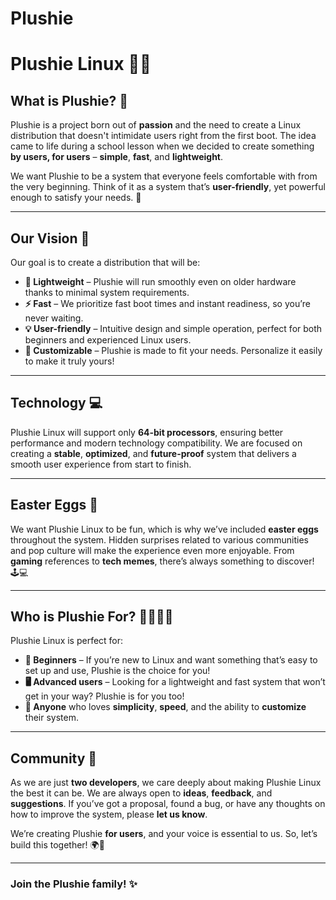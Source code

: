 # Plushie
# Plushie Linux 🐧✨

## What is Plushie? 🤔

Plushie is a project born out of **passion** and the need to create a Linux distribution that doesn't intimidate users right from the first boot. The idea came to life during a school lesson when we decided to create something **by users, for users** – **simple**, **fast**, and **lightweight**. 

We want Plushie to be a system that everyone feels comfortable with from the very beginning. Think of it as a system that’s **user-friendly**, yet powerful enough to satisfy your needs. 🚀

---

## Our Vision 🌟

Our goal is to create a distribution that will be:

- **🔹 Lightweight** – Plushie will run smoothly even on older hardware thanks to minimal system requirements.
- **⚡ Fast** – We prioritize fast boot times and instant readiness, so you’re never waiting.
- **💡 User-friendly** – Intuitive design and simple operation, perfect for both beginners and experienced Linux users.
- **🎨 Customizable** – Plushie is made to fit your needs. Personalize it easily to make it truly yours!

---

## Technology 💻

Plushie Linux will support only **64-bit processors**, ensuring better performance and modern technology compatibility. We are focused on creating a **stable**, **optimized**, and **future-proof** system that delivers a smooth user experience from start to finish.

---

## Easter Eggs 🎉

We want Plushie Linux to be fun, which is why we’ve included **easter eggs** throughout the system. Hidden surprises related to various communities and pop culture will make the experience even more enjoyable. From **gaming** references to **tech memes**, there’s always something to discover! 🕹️💻

---

## Who is Plushie For? 🧑‍💻👩‍💻

Plushie Linux is perfect for:

- **🔰 Beginners** – If you’re new to Linux and want something that’s easy to set up and use, Plushie is the choice for you!
- **🖥️ Advanced users** – Looking for a lightweight and fast system that won’t get in your way? Plushie is for you too!
- **👾 Anyone** who loves **simplicity**, **speed**, and the ability to **customize** their system.

---

## Community 🤝

As we are just **two developers**, we care deeply about making Plushie Linux the best it can be. We are always open to **ideas**, **feedback**, and **suggestions**. If you’ve got a proposal, found a bug, or have any thoughts on how to improve the system, please **let us know**. 

We’re creating Plushie **for users**, and your voice is essential to us. So, let’s build this together! 🌍💬

---

### Join the Plushie family! ✨

